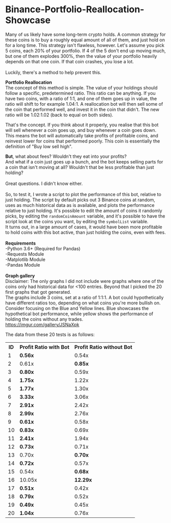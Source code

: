 # Binance-Portfolio-Reallocation-Showcase
Many of us likely have some long-term crypto holds. 
A common strategy for these coins is to buy a roughly equal amount of all of them, and just hold on for a long time.
This strategy isn't flawless, however. 
Let's assume you pick 5 coins, each 20% of your portfolio. 
If 4 of the 5 don't end up moving much, but one of them explodes 300%, then the value of your portfolio heavily depends on that one coin.
If that coin crashes, you lose a lot. <br><br>
Luckily, there's a method to help prevent this. <br>

<b>Portfolio Reallocation</b><br>
The concept of this method is simple. The value of your holdings should follow a specific, predetermined ratio. 
This ratio can be anything. 
If you have two coins, with a ratio of 1:1, and one of them goes up in value, the ratio will shift to for example
1.04:1. A reallocation bot will then sell some of the coin that performed well, and invest it in the coin that didn't. 
The new ratio will be 1.02:1.02 (back to equal on both sides).<br>

That's the concept. If you think about it properly, you realise that this bot will sell whenever a coin goes up, and buy whenever a coin goes down.
This means the bot will automatically take profits of profitable coins, and reinvest lower for coins that performed poorly.
This coin is essentially the definition of "Buy low sell high".<br>

<b>But</b>, what about fees? Wouldn't they eat into your profits?<br>
And what if a coin just goes up a bunch, and the bot keeps selling parts for a coin that isn't moving at all? 
Wouldn't that be less profitable than just holding?<br><br>
Great questions. I didn't know either. <br><br>
So, to test it, I wrote a script to plot the performance of this bot, relative to just holding. 
The script by default picks out 3 Binance coins at random, uses as much historical data as is available, and plots the performance relative to just holding.
It's possible to edit the amount of coins it randomly picks, by editing the `randomCoinAmount` variable, and it's possible to have the script look at the coins you want,
by editing the `symbolList` variable.<br>
It turns out, in a large amount of cases, it would have been more profitable to hold coins with this bot active, than just holding the coins, even with fees.
<br><br>
<b>Requirements</b><br>
-Python 3.6+ (Required for Pandas)<br>
-Requests Module<br>
-Matplotlib Module<br>
-Pandas Module<br>
<br>
<b>Graph gallery</b><br>
Disclaimer: The only graphs I did not include were graphs where one of the coins only had historical data for <100 entries. Beyond that I picked the 20 first graphs that got generated.<br>
The graphs include 3 coins, set at a ratio of 1:1:1. A bot could hypothetically have different ratios too, depending on what coins you're more bullish on.<br>
Consider focusing on the Blue and Yellow lines. Blue showcases the hypothetical bot performance, while yellow shows the performance of holding the coins without any trades. <br>
https://imgur.com/gallery/JSNaXpk<br>

The data from these 20 tests is as follows:<br>
<table>
  <tr>
    <th>ID</th>
    <th>Profit Ratio with Bot</th>
    <th>Profit Ratio without Bot</th>
  </tr>
  <tr>
    <td>1</td>
    <td><b>0.56x</b></td>
    <td>0.54x</td>
  </tr>
  <tr>
    <td>2</td>
    <td>0.61x</td>
    <td><b>0.85x</b></td>
  </tr>
  <tr>
    <td>3</td>
    <td><b>0.80x</b></td>
    <td>0.59x</td>
  </tr>
  <tr>
    <td>4</td>
    <td><b>1.75x</b></td>
    <td>1.22x</td>
  </tr>
  <tr>
    <td>5</td>
    <td><b>1.77x</b></td>
    <td>1.30x</td>
  </tr>
  <tr>
    <td>6</td>
    <td><b>3.33x</b></td>
    <td>3.06x</td>
  </tr>
  <tr>
    <td>7</td>
    <td><b>2.91x</b></td>
    <td>2.42x</td>
  </tr>
  <tr>
    <td>8</td>
    <td><b>2.99x</b></td>
    <td>2.76x</td>
  </tr>
  <tr>
    <td>9</td>
    <td><b>0.61x</b></td>
    <td>0.58x</td>
  </tr>
  <tr>
    <td>10</td>
    <td><b>0.83x</b></td>
    <td>0.69x</td>
  </tr>
  <tr>
    <td>11</td>
    <td><b>2.41x</b></td>
    <td>1.94x</td>
  </tr>
  <tr>
    <td>12</td>
    <td><b>0.73x</b></td>
    <td>0.71x</td>
  </tr>
  <tr>
    <td>13</td>
    <td>0.70x</td>
    <td><b>0.70x</b></td>
  </tr>
  <tr>
    <td>14</td>
    <td><b>0.72x</b></td>
    <td>0.57x</td>
  </tr>
  <tr>
    <td>15</td>
    <td>0.54x</td>
    <td><b>0.68x</b></td>
  </tr>
  <tr>
    <td>16</td>
    <td>10.05x</td>
    <td><b>12.29x</b></td>
  </tr>
  <tr>
    <td>17</td>
    <td><b>0.51x</b></td>
    <td>0.42x</td>
  </tr>
  <tr>
    <td>18</td>
    <td><b>0.79x</b></td>
    <td>0.52x</td>
  </tr>
  <tr>
    <td>19</td>
    <td><b>0.49x</b></td>
    <td>0.45x</td>
  </tr>
  <tr>
    <td>20</td>
    <td><b>1.04x</b></td>
    <td>0.76x</td>
  </tr>
</table>
